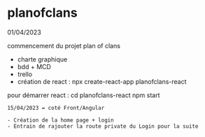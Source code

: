 # planofclans

01/04/2023

commencement du projet plan of clans

- charte graphique
- bdd + MCD
- trello
- création de react : npx create-react-app planofclans-react

pour démarrer react :
cd planofclans-react
npm start

    15/04/2023 = coté Front/Angular

    - Création de la home page + login
    - Entrain de rajouter la route private du Login pour la suite 
